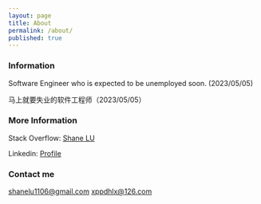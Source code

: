 ```yaml
---
layout: page
title: About
permalink: /about/
published: true
---
```


### Information

Software Engineer who is expected to be unemployed soon. (2023/05/05)

马上就要失业的软件工程师（2023/05/05）

### More Information

Stack Overflow: [Shane LU](https://stackoverflow.com/users/1415645/shane-lu)

Linkedin: [Profile](https://www.linkedin.com/in/luxuan)

### Contact me

[shanelu1106@gmail.com](mailto:shanelu1106@gmail.com)
[xppdhlx@126.com](mailto:xppdhlx@126.com)
